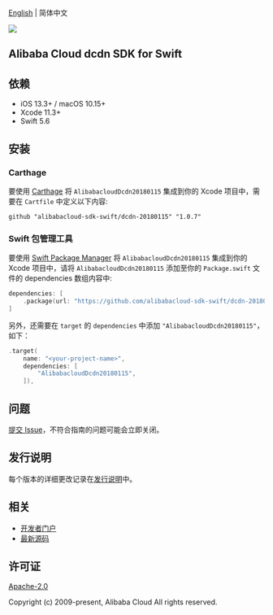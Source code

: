 [English](README.md) | 简体中文

![](https://aliyunsdk-pages.alicdn.com/icons/AlibabaCloud.svg)

## Alibaba Cloud dcdn SDK for Swift

## 依赖

- iOS 13.3+ / macOS 10.15+
- Xcode 11.3+
- Swift 5.6

## 安装

### Carthage

要使用 [Carthage](https://github.com/Carthage/Carthage) 将 `AlibabacloudDcdn20180115` 集成到你的 Xcode 项目中，需要在 `Cartfile` 中定义以下内容:

```ogdl
github "alibabacloud-sdk-swift/dcdn-20180115" "1.0.7"
```

### Swift 包管理工具

要使用 [Swift Package Manager](https://swift.org/package-manager/) 将 `AlibabacloudDcdn20180115` 集成到你的 Xcode 项目中，请将 `AlibabacloudDcdn20180115` 添加至你的 `Package.swift` 文件的 dependencies 数组内容中:

```swift
dependencies: [
    .package(url: "https://github.com/alibabacloud-sdk-swift/dcdn-20180115.git", from: "1.0.7")
]
```

另外，还需要在 `target` 的 `dependencies` 中添加 `"AlibabacloudDcdn20180115"`，如下：

```swift
.target(
    name: "<your-project-name>",
    dependencies: [
        "AlibabacloudDcdn20180115",
    ]),
```

## 问题

[提交 Issue](https://github.com/alibabacloud-sdk-swift/dcdn-20180115/issues/new)，不符合指南的问题可能会立即关闭。

## 发行说明

每个版本的详细更改记录在[发行说明](./ChangeLog.txt)中。

## 相关

* [开发者门户](https://next.api.aliyun.com/home)
* [最新源码](https://github.com/alibabacloud-sdk-swift/dcdn-20180115)

## 许可证

[Apache-2.0](http://www.apache.org/licenses/LICENSE-2.0)

Copyright (c) 2009-present, Alibaba Cloud All rights reserved.
